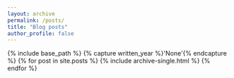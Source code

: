 ```yaml
---
layout: archive
permalink: /posts/
title: "Blog posts"
author_profile: false
---
```


{% include base_path %}
{% capture written_year %}'None'{% endcapture %}
{% for post in site.posts %}
  {% include archive-single.html %}
{% endfor %}
